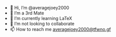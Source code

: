 - 👋 Hi, I’m @averagejoey2000
- 👀 I’m a 3rd Mate
- 🌱 I’m currently learning LaTeX
- 💞️ I’m not looking to collaborate
- 📫 How to reach me averagejoey2000@tfwno.gf

<!---
averagejoey2000/averagejoey2000 is a ✨ special ✨ repository because its `README.md` (this file) appears on your GitHub profile.
You can click the Preview link to take a look at your changes.
--->
